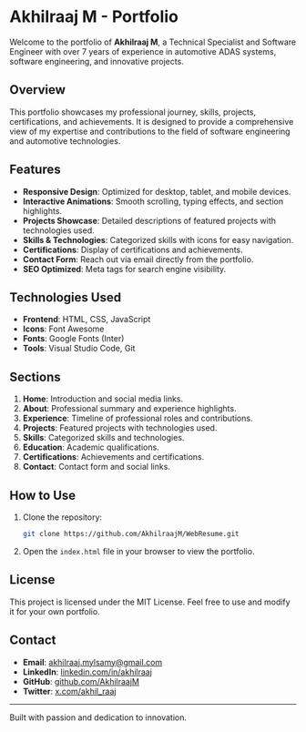 # Akhilraaj M - Portfolio

Welcome to the portfolio of **Akhilraaj M**, a Technical Specialist and Software Engineer with over 7 years of experience in automotive ADAS systems, software engineering, and innovative projects.

## Overview

This portfolio showcases my professional journey, skills, projects, certifications, and achievements. It is designed to provide a comprehensive view of my expertise and contributions to the field of software engineering and automotive technologies.

## Features

- **Responsive Design**: Optimized for desktop, tablet, and mobile devices.
- **Interactive Animations**: Smooth scrolling, typing effects, and section highlights.
- **Projects Showcase**: Detailed descriptions of featured projects with technologies used.
- **Skills & Technologies**: Categorized skills with icons for easy navigation.
- **Certifications**: Display of certifications and achievements.
- **Contact Form**: Reach out via email directly from the portfolio.
- **SEO Optimized**: Meta tags for search engine visibility.

## Technologies Used

- **Frontend**: HTML, CSS, JavaScript
- **Icons**: Font Awesome
- **Fonts**: Google Fonts (Inter)
- **Tools**: Visual Studio Code, Git

## Sections

1. **Home**: Introduction and social media links.
2. **About**: Professional summary and experience highlights.
3. **Experience**: Timeline of professional roles and contributions.
4. **Projects**: Featured projects with technologies used.
5. **Skills**: Categorized skills and technologies.
6. **Education**: Academic qualifications.
7. **Certifications**: Achievements and certifications.
8. **Contact**: Contact form and social links.

## How to Use

1. Clone the repository:
   ```bash
   git clone https://github.com/AkhilraajM/WebResume.git
   ```
2. Open the `index.html` file in your browser to view the portfolio.

## License

This project is licensed under the MIT License. Feel free to use and modify it for your own portfolio.

## Contact

- **Email**: [akhilraaj.mylsamy@gmail.com](mailto:akhilraaj.mylsamy@gmail.com)
- **LinkedIn**: [linkedin.com/in/akhilraaj](https://linkedin.com/in/akhilraaj)
- **GitHub**: [github.com/AkhilraajM](https://github.com/AkhilraajM)
- **Twitter**: [x.com/akhil_raaj](https://x.com/akhil_raaj)

---
Built with passion and dedication to innovation.
